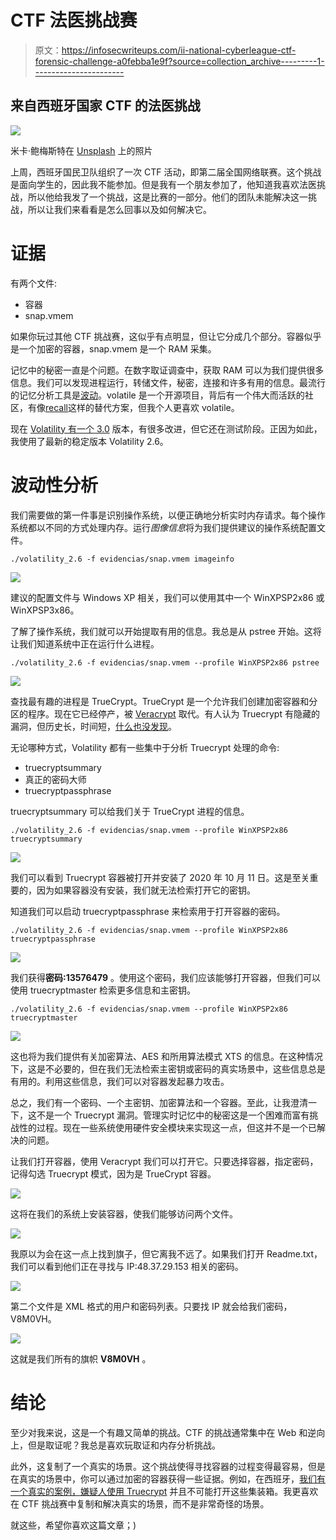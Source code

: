 # CTF 法医挑战赛

> 原文：<https://infosecwriteups.com/ii-national-cyberleague-ctf-forensic-challenge-a0febba1e9f?source=collection_archive---------1----------------------->

## 来自西班牙国家 CTF 的法医挑战

![](img/d49a40c16c959cb0809b6f5c60a6234d.png)

米卡·鲍梅斯特在 [Unsplash](https://unsplash.com/s/photos/hacking?utm_source=unsplash&utm_medium=referral&utm_content=creditCopyText) 上的照片

上周，西班牙国民卫队组织了一次 CTF 活动，即第二届全国网络联赛。这个挑战是面向学生的，因此我不能参加。但是我有一个朋友参加了，他知道我喜欢法医挑战，所以他给我发了一个挑战，这是比赛的一部分。他们的团队未能解决这一挑战，所以让我们来看看是怎么回事以及如何解决它。

# 证据

有两个文件:

*   容器
*   snap.vmem

如果你玩过其他 CTF 挑战赛，这似乎有点明显，但让它分成几个部分。容器似乎是一个加密的容器，snap.vmem 是一个 RAM 采集。

记忆中的秘密一直是个问题。在数字取证调查中，获取 RAM 可以为我们提供很多信息。我们可以发现进程运行，转储文件，秘密，连接和许多有用的信息。最流行的记忆分析工具是[波动](https://www.volatilityfoundation.org/)。volatile 是一个开源项目，背后有一个伟大而活跃的社区，有像[recall](http://www.rekall-forensic.com/)这样的替代方案，但我个人更喜欢 volatile。

现在 [Volatility 有一个 3.0](https://github.com/volatilityfoundation/volatility3) 版本，有很多改进，但它还在测试阶段。正因为如此，我使用了最新的稳定版本 Volatility 2.6。

# 波动性分析

我们需要做的第一件事是识别操作系统，以便正确地分析实时内存请求。每个操作系统都以不同的方式处理内存。运行*图像信息*将为我们提供建议的操作系统配置文件。

```
./volatility_2.6 -f evidencias/snap.vmem imageinfo 
```

![](img/ae84f6c3399aaa91fcd57713113de69d.png)

建议的配置文件与 Windows XP 相关，我们可以使用其中一个 WinXPSP2x86 或 WinXPSP3x86。

了解了操作系统，我们就可以开始提取有用的信息。我总是从 pstree 开始。这将让我们知道系统中正在运行什么进程。

```
./volatility_2.6 -f evidencias/snap.vmem --profile WinXPSP2x86 pstree
```

![](img/1f17f573700498f39655ffb8d12695f4.png)

查找最有趣的进程是 TrueCrypt。TrueCrypt 是一个允许我们创建加密容器和分区的程序。现在它已经停产，被 [Veracrypt](https://www.veracrypt.fr/code/VeraCrypt/) 取代。有人认为 Truecrypt 有隐藏的漏洞，但历史长，时间短，[什么也没发现](https://www.schneier.com/blog/archives/2015/04/truecrypt_secur.html)。

无论哪种方式，Volatility 都有一些集中于分析 Truecrypt 处理的命令:

*   truecryptsummary
*   真正的密码大师
*   truecryptpassphrase

truecryptsummary 可以给我们关于 TrueCrypt 进程的信息。

```
./volatility_2.6 -f evidencias/snap.vmem --profile WinXPSP2x86 truecryptsummary
```

![](img/908f98bb09df07f1c0d0305e50b4de5e.png)

我们可以看到 Truecrypt 容器被打开并安装了 2020 年 10 月 11 日。这是至关重要的，因为如果容器没有安装，我们就无法检索打开它的密钥。

知道我们可以启动 truecryptpassphrase 来检索用于打开容器的密码。

```
./volatility_2.6 -f evidencias/snap.vmem --profile WinXPSP2x86 truecryptpassphrase
```

![](img/e8491e33f22bcfb34958fbb9351764dd.png)

我们获得**密码:13576479** 。使用这个密码，我们应该能够打开容器，但我们可以使用 truecryptmaster 检索更多信息和主密钥。

```
./volatility_2.6 -f evidencias/snap.vmem --profile WinXPSP2x86 truecryptmaster 
```

![](img/b4a194528d896306d97605a8b982e936.png)

这也将为我们提供有关加密算法、AES 和所用算法模式 XTS 的信息。在这种情况下，这是不必要的，但在我们无法检索主密钥或密码的真实场景中，这些信息总是有用的。利用这些信息，我们可以对容器发起暴力攻击。

总之，我们有一个密码、一个主密钥、加密算法和一个容器。至此，让我澄清一下，这不是一个 Truecrypt 漏洞。管理实时记忆中的秘密这是一个困难而富有挑战性的过程。现在一些系统使用硬件安全模块来实现这一点，但这并不是一个已解决的问题。

让我们打开容器，使用 Veracrypt 我们可以打开它。只要选择容器，指定密码，记得勾选 Truecrypt 模式，因为是 TrueCrypt 容器。

![](img/475f50cfa318585715f8f7401b43583f.png)

这将在我们的系统上安装容器，使我们能够访问两个文件。

![](img/e58fcd13a930d380e1aee3a459b302cc.png)

我原以为会在这一点上找到旗子，但它离我不远了。如果我们打开 Readme.txt，我们可以看到他们正在寻找与 IP:48.37.29.153 相关的密码。

![](img/39256368cc31ddcafebd06c2dbff5f20.png)

第二个文件是 XML 格式的用户和密码列表。只要找 IP 就会给我们密码，V8M0VH。

![](img/ab160dc89108f3540ed783a156330890.png)

这就是我们所有的旗帜 **V8M0VH** 。

# 结论

至少对我来说，这是一个有趣又简单的挑战。CTF 的挑战通常集中在 Web 和逆向上，但是取证呢？我总是喜欢玩取证和内存分析挑战。

此外，这复制了一个真实的场景。这个挑战使得寻找容器的过程变得最容易，但是在真实的场景中，你可以通过加密的容器获得一些证据。例如，在西班牙，[我们有一个真实的案例，嫌疑人使用 Truecrypt](https://www.xataka.com/seguridad/discos-duros-villarejo-parecen-inexpugnables-desempolvan-misterio-truecrypt-su-supuesta-inseguridad) 并且不可能打开这些集装箱。我更喜欢在 CTF 挑战赛中复制和解决真实的场景，而不是非常奇怪的场景。

就这些，希望你喜欢这篇文章；)